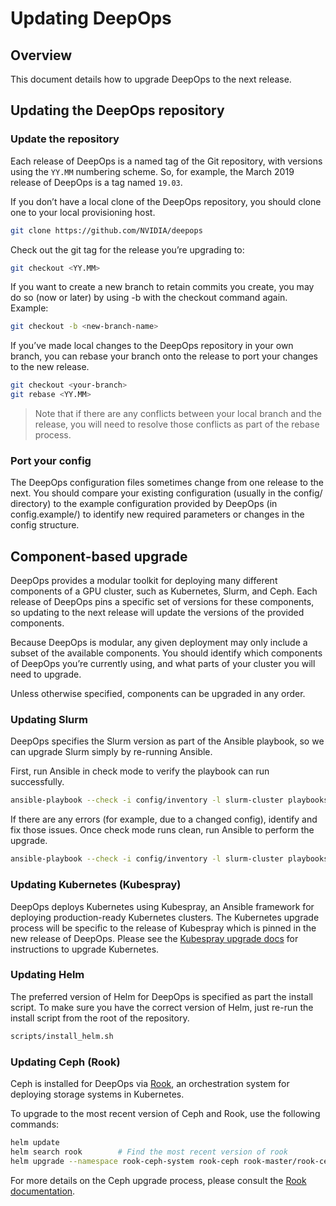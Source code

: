 Updating DeepOps
===

## Overview

This document details how to upgrade DeepOps to the next release.

## Updating the DeepOps repository

### Update the repository

Each release of DeepOps is a named tag of the Git repository, with versions using the `YY.MM` numbering scheme. So, for example, the March 2019 release of DeepOps is a tag named `19.03`.

If you don’t have a local clone of the DeepOps repository, you should clone one to your local provisioning host.

```sh
git clone https://github.com/NVIDIA/deepops
```

Check out the git tag for the release you’re upgrading to:

```sh
git checkout <YY.MM>
```

If you want to create a new branch to retain commits you create, you may
do so (now or later) by using -b with the checkout command again. Example:

```sh
git checkout -b <new-branch-name>
```

If you’ve made local changes to the DeepOps repository in your own branch, you can rebase your branch onto the release to port your changes to the new release. 

```sh
git checkout <your-branch>
git rebase <YY.MM>
```

> Note that if there are any conflicts between your local branch and the release, you will need to resolve those conflicts as part of the rebase process.

### Port your config

The DeepOps configuration files sometimes change from one release to the next. You should compare your existing configuration (usually in the config/ directory) to the example configuration provided by DeepOps (in config.example/) to identify new required parameters or changes in the config structure.

## Component-based upgrade

DeepOps provides a modular toolkit for deploying many different components of a GPU cluster, such as Kubernetes, Slurm, and Ceph. Each release of DeepOps pins a specific set of versions for these components, so updating to the next release will update the versions of the provided components.

Because DeepOps is modular, any given deployment may only include a subset of the available components. You should identify which components of DeepOps you’re currently using, and what parts of your cluster you will need to upgrade.

Unless otherwise specified, components can be upgraded in any order.

### Updating Slurm

DeepOps specifies the Slurm version as part of the Ansible playbook, so we can upgrade Slurm simply by re-running Ansible.

First, run Ansible in check mode to verify the playbook can run successfully.

```sh
ansible-playbook --check -i config/inventory -l slurm-cluster playbooks/slurm-cluster.yml
```

If there are any errors (for example, due to a changed config), identify and fix those issues. Once check mode runs clean, run Ansible to perform the upgrade.

```sh
ansible-playbook --check -i config/inventory -l slurm-cluster playbooks/slurm-cluster.yml
```

### Updating Kubernetes (Kubespray)

DeepOps deploys Kubernetes using Kubespray, an Ansible framework for deploying production-ready Kubernetes clusters. The Kubernetes upgrade process will be specific to the release of Kubespray which is pinned in the new release of DeepOps. Please see the [Kubespray upgrade docs](https://github.com/kubernetes-sigs/kubespray/blob/7d8da8348e095a5f0b160c1e05c4c399d201d1f0/docs/upgrades.md) for instructions to upgrade Kubernetes.

### Updating Helm

The preferred version of Helm for DeepOps is specified as part the install script. To make sure you have the correct version of Helm, just re-run the install script from the root of the repository.

```sh
scripts/install_helm.sh
```

### Updating Ceph (Rook)

Ceph is installed for DeepOps via [Rook](https://github.com/rook/rook), an orchestration system for deploying storage systems in Kubernetes.

To upgrade to the most recent version of Ceph and Rook, use the following commands:

```sh
helm update
helm search rook		# Find the most recent version of rook
helm upgrade --namespace rook-ceph-system rook-ceph rook-master/rook-ceph --version ${version}
```

For more details on the Ceph upgrade process, please consult the [Rook documentation](https://github.com/rook/rook/blob/master/Documentation/ceph-upgrade.md).
